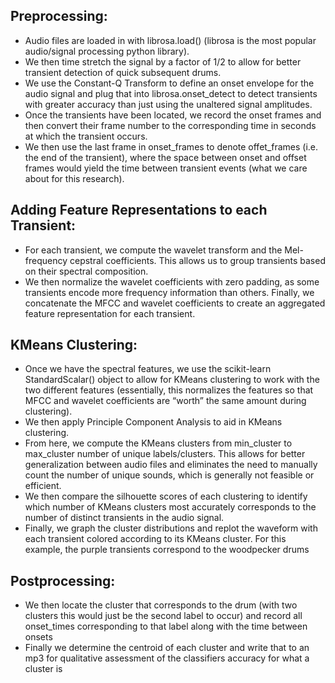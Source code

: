 ## Preprocessing:

- Audio files are loaded in with librosa.load() (librosa is the most popular audio/signal processing python library).
- We then time stretch the signal by a factor of 1/2 to allow for better transient detection of quick subsequent drums.
- We use the Constant-Q Transform to define an onset envelope for the audio signal and  plug that into librosa.onset_detect to detect transients with greater accuracy than just using the unaltered signal amplitudes.
- Once the transients have been located, we record the onset frames and then convert their frame number to the corresponding time in seconds at which the transient occurs. 
- We then use the last frame in onset_frames to denote offet_frames (i.e. the end of the transient), where the space between onset and offset frames would yield the time between transient events (what we care about for this research).

## Adding Feature Representations to each Transient:

- For each transient, we compute the wavelet transform and the Mel-frequency cepstral coefficients. This allows us to group transients based on their spectral composition.
- We then normalize the wavelet coefficients with zero padding, as some transients encode more frequency information than others.
Finally, we concatenate the MFCC and wavelet coefficients to create an aggregated feature representation for each transient.

## KMeans Clustering:

- Once we have the spectral features, we use the scikit-learn StandardScalar() object to allow for KMeans clustering to work with the two different features (essentially, this normalizes the features so that MFCC and wavelet coefficients are “worth” the same amount during clustering).
- We then apply Principle Component Analysis to aid in KMeans clustering.
- From here, we compute the KMeans clusters from min_cluster to max_cluster number of unique labels/clusters. This allows for better generalization between audio files and eliminates the need to manually count the number of unique sounds, which is generally not feasible or efficient.
- We then compare the silhouette scores of each clustering to identify which number of KMeans clusters most accurately corresponds to the number of distinct transients in the audio signal.
- Finally, we graph the cluster distributions and replot the waveform with each transient colored according to its KMeans cluster.
For this example, the purple transients correspond to the woodpecker drums

## Postprocessing:

- We then locate the cluster that corresponds to the drum (with two clusters this would just be the second label to occur) and record all onset_times corresponding to that label along with the time between onsets
- Finally we determine the centroid of each cluster and write that to an mp3 for qualitative assessment of the classifiers accuracy for what a cluster is